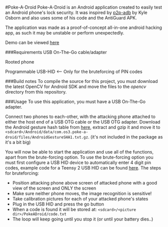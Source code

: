 #Poke-A-Droid
Poke-A-Droid is an Android application created to easily test an Android phone's lock security.
It was inspired by [p2p-adb](https://github.com/kosborn/p2p-adb) by Kyle Osborn and also uses some of his code and the AntiGuard APK.

The application was made as a proof-of-concept all-in-one android hacking app, as such it may be unstable or perform unexpectedly.

Demo can be viewed [here](http://youtu.be/kXjgEzYRjT8)


###Requirements
USB On-The-Go cable/adapter

Rooted phone

Programmable USB-HID <-- Only for the bruteforcing of PIN codes


###Build notes
To compile the source for this project, you must download the latest OpenCV for Android SDK and move the files to the *opencv* directory from this repository.

###Usage
To use this application, you must have a USB On-The-Go adapter.

Connect two phones to each-other, with the attacking phone attached to either the host end of a USB OTG cable or the USB OTG adapter.
Download the Android gesture hash table from [here](http://www.android-forensics.com/tools/AndroidGestureSHA1.rar), extract and gzip it and move it to `<sdcard>/Android/data/com.os3.poke-a-droid/files/AndroidGestureSHA1.txt.gz`. (it's not included in the package as it's a bit big)

You will now be able to start the application and use all of the functions, apart from the brute-forcing option.
To use the brute-forcing option you must first configure a USB HID device to automatically enter 4 digit pin codes, example code for a Teensy 2 USB HID can be found [here](https://github.com/remydb/Poke-A-Droid/blob/master/teensy/usb_keyboard/example.c).
The steps for bruteforcing:
* Position attacking phone above screen of attacked phone with a good view of the screen and ONLY the screen
* Make sure neither phone moves, the image recognition is sensitive!
* Take calibration pictures for each of your attacked phone's states
* Plug in the USB HID and press the go button
* When a code is found it will be stored at: `<sdcard>/<picture dir>/PokeADroid/code.txt`
* The loop will keep going until you stop it (or until your battery dies..)
